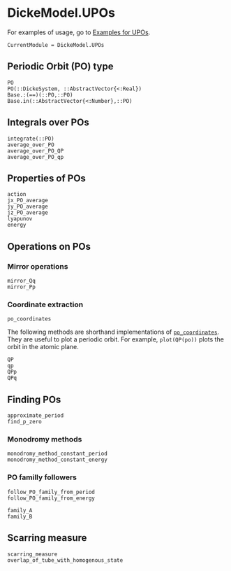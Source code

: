# DickeModel.UPOs
For examples of usage, go to  [Examples for UPOs](@ref).

```@meta
CurrentModule = DickeModel.UPOs
```
## Periodic Orbit (PO) type
```@docs 
PO
PO(::DickeSystem, ::AbstractVector{<:Real})
Base.:(==)(::PO,::PO)
Base.in(::AbstractVector{<:Number},::PO)
```
## Integrals over POs
```@docs 
integrate(::PO)
average_over_PO
average_over_PO_QP
average_over_PO_qp
```

## Properties of POs
```@docs 
action
jx_PO_average
jy_PO_average
jz_PO_average
lyapunov
energy
```

## Operations on POs
### Mirror operations
```@docs 
mirror_Qq
mirror_Pp
```
### Coordinate extraction

```@docs 
po_coordinates
```
The following methods are shorthand implementations of [`po_coordinates`](@ref). They are useful to
plot a periodic orbit. For example,
`plot(QP(po))` plots the orbit in the 
atomic plane.

```@docs 
QP
qp
QPp
QPq
```

## Finding POs
```@docs 
approximate_period
find_p_zero
```

### Monodromy methods
```@docs 
monodromy_method_constant_period
monodromy_method_constant_energy
```

### PO familly followers
```@docs
follow_PO_family_from_period
follow_PO_family_from_energy

family_A
family_B
```
## Scarring measure
```@docs
scarring_measure
overlap_of_tube_with_homogenous_state
```
